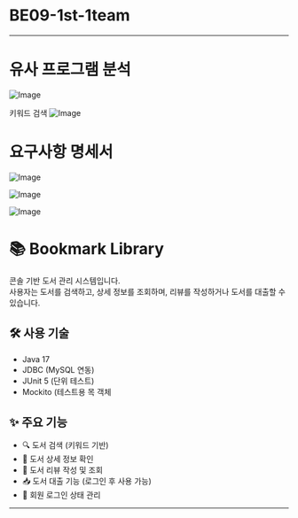 # BE09-1st-1team
---
# 유사 프로그램 분석
![Image](https://github.com/user-attachments/assets/e92183c2-f03e-4d98-924d-da0b5b0e1876)

키워드 검색
![Image](https://github.com/user-attachments/assets/83dccda4-394b-4b1e-ac93-419a77512d2e)

# 요구사항 명세서
![Image](https://github.com/user-attachments/assets/e8a8b571-a382-426b-902c-89ee5a28a365)

![Image](https://github.com/user-attachments/assets/5d0cf156-dc16-4c7f-b586-5e53803c1c75)

![Image](https://github.com/user-attachments/assets/f7048cba-efd1-4ed3-8e51-03e300faa95e)

# 📚 Bookmark Library

콘솔 기반 도서 관리 시스템입니다.  
사용자는 도서를 검색하고, 상세 정보를 조회하며, 리뷰를 작성하거나 도서를 대출할 수 있습니다.

## 🛠 사용 기술

- Java 17
- JDBC (MySQL 연동)
- JUnit 5 (단위 테스트)
- Mockito (테스트용 목 객체

## ✨ 주요 기능

- 🔍 도서 검색 (키워드 기반)
- 📘 도서 상세 정보 확인
- 💬 도서 리뷰 작성 및 조회
- 📥 도서 대출 기능 (로그인 후 사용 가능)
- 🔐 회원 로그인 상태 관리


---

